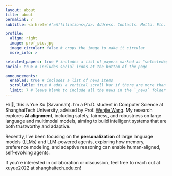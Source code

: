 ```yaml
---
layout: about
title: about
permalink: /
subtitle: <a href='#'>Affiliations</a>. Address. Contacts. Motto. Etc.

profile:
  align: right
  image: prof_pic.jpg
  image_circular: false # crops the image to make it circular
  more_info: >

selected_papers: true # includes a list of papers marked as "selected={true}"
social: true # includes social icons at the bottom of the page

announcements:
  enabled: true # includes a list of news items
  scrollable: true # adds a vertical scroll bar if there are more than 3 news items
  limit: 7 # leave blank to include all the news in the `_news` folder
---
```


Hi :wave:, this is Yue Xu (Savannah).
I’m a Ph.D. student in Computer Science at ShanghaiTech University, advised by Prof. [Wenjie Wang](https://wwj95.github.io/). My research explores **AI alignment**, including safety, fairness, and robustness on large language and multimodal models, aiming to build intelligent systems that are both trustworthy and adaptive.

Recently, I’ve been focusing on the **personalization** of large language models (LLMs) and LLM-powered agents, exploring how memory, preference modeling, and adaptive reasoning can enable human-aligned, self-evolving agents.

If you’re interested in collaboration or discussion, feel free to reach out at xuyue2022 at shanghaitech.edu.cn!
